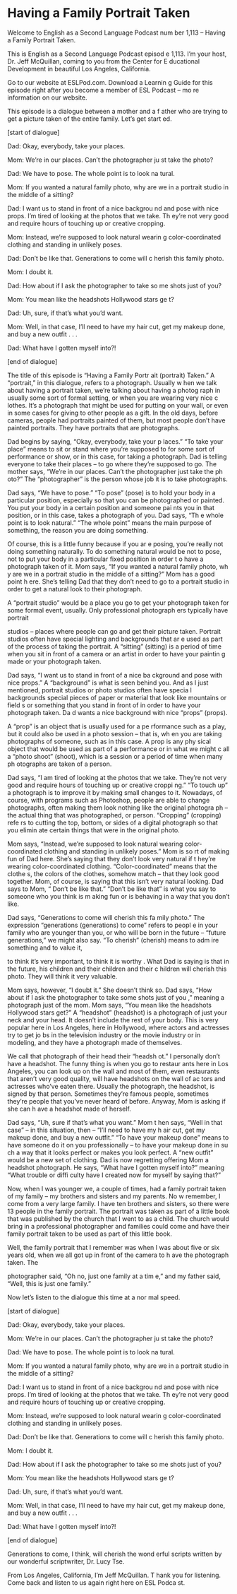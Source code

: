 # Having a Family Portrait Taken

Welcome to English as a Second Language Podcast num ber 1,113 – Having a Family Portrait Taken.  

This is English as a Second Language Podcast episod e 1,113. I’m your host, Dr. Jeff McQuillan, coming to you from the Center for E ducational Development in beautiful Los Angeles, California.  

Go to our website at ESLPod.com. Download a Learnin g Guide for this episode right after you become a member of ESL Podcast – mo re information on our website.  

This episode is a dialogue between a mother and a f ather who are trying to get a picture taken of the entire family. Let’s get start ed. 

[start of dialogue] 

Dad: Okay, everybody, take your places. 

Mom: We’re in our places. Can’t the photographer ju st take the photo? 

Dad: We have to pose. The whole point is to look na tural. 

Mom: If you wanted a natural family photo, why are we in a portrait studio in the middle of a sitting? 

Dad: I want us to stand in front of a nice backgrou nd and pose with nice props. I’m tired of looking at the photos that we take. Th ey’re not very good and require hours of touching up or creative cropping. 

Mom: Instead, we’re supposed to look natural wearin g color-coordinated clothing and standing in unlikely poses. 

Dad: Don’t be like that. Generations to come will c herish this family photo. 

Mom: I doubt it. 

Dad: How about if I ask the photographer to take so me shots just of you?  

Mom: You mean like the headshots Hollywood stars ge t?  

Dad: Uh, sure, if that’s what you’d want. 

Mom: Well, in that case, I’ll need to have my hair cut, get my makeup done, and buy a new outfit . . . 

Dad: What have I gotten myself into?! 

[end of dialogue] 

The title of this episode is “Having a Family Portr ait (portrait) Taken.” A “portrait,” in this dialogue, refers to a photograph. Usually w hen we talk about having a portrait taken, we’re talking about having a photog raph in usually some sort of formal setting, or when you are wearing very nice c lothes. It’s a photograph that might be used for putting on your wall, or even in some cases for giving to other people as a gift. In the old days, before cameras, people had portraits painted of them, but most people don’t have painted portraits.  They have portraits that are photographs.  

Dad begins by saying, “Okay, everybody, take your p laces.” “To take your place” means to sit or stand where you’re supposed to for some sort of performance or show, or in this case, for taking a photograph. Dad  is telling everyone to take their places – to go where they’re supposed to go. The mother says, “We’re in our places. Can’t the photographer just take the ph oto?” The “photographer” is the person whose job it is to take photographs.  

Dad says, “We have to pose.” “To pose” (pose) is to  hold your body in a particular position, especially so that you can be photographed or painted. You put your body in a certain position and someone pai nts you in that position, or in this case, takes a photograph of you. Dad says, “Th e whole point is to look natural.” “The whole point” means the main purpose of something, the reason you are doing something.  

Of course, this is a little funny because if you ar e posing, you’re really not doing something naturally. To do something natural would be not to pose, not to put your body in a particular fixed position in order t o have a photograph taken of it. Mom says, “If you wanted a natural family photo, wh y are we in a portrait studio in the middle of a sitting?” Mom has a good point h ere. She’s telling Dad that they don’t need to go to a portrait studio in order  to get a natural look to their photograph.  

A “portrait studio” would be a place you go to get your photograph taken for some formal event, usually. Only professional photograph ers typically have portrait  

studios – places where people can go and get their picture taken. Portrait studios often have special lighting and backgrounds that ar e used as part of the process of taking the portrait. A “sitting” (sitting) is a period of time when you sit in front of a camera or an artist in order to have your paintin g made or your photograph taken.  

Dad says, “I want us to stand in front of a nice ba ckground and pose with nice props.” A “background” is what is seen behind you. And as I just mentioned, portrait studios or photo studios often have specia l backgrounds special pieces of paper or material that look like mountains or field s or something that you stand in front of in order to have your photograph taken. Da d wants a nice background with nice “props” (props).  

A “prop” is an object that is usually used for a pe rformance such as a play, but it could also be used in a photo session – that is, wh en you are taking photographs of someone, such as in this case. A prop is any phy sical object that would be used as part of a performance or in what we might c all a “photo shoot” (shoot), which is a session or a period of time when many ph otographs are taken of a person.  

Dad says, “I am tired of looking at the photos that  we take. They’re not very good and require hours of touching up or creative croppi ng.” “To touch up” a photograph is to improve it by making small changes  to it. Nowadays, of course, with programs such as Photoshop, people are able to  change photographs, often making them look nothing like the original photogra ph – the actual thing that was photographed, or person. “Cropping” (cropping) refe rs to cutting the top, bottom, or sides of a digital photograph so that you elimin ate certain things that were in the original photo.  

Mom says, “Instead, we’re supposed to look natural wearing color-coordinated clothing and standing in unlikely poses.” Mom is so rt of making fun of Dad here. She’s saying that they don’t look very natural if t hey’re wearing color-coordinated clothing. “Color-coordinated” means that the clothe s, the colors of the clothes, somehow match – that they look good together. Mom, of course, is saying that this isn’t very natural looking. Dad says to Mom, “ Don’t be like that.” “Don’t be like that” is what you say to someone who you think is m aking fun or is behaving in a way that you don’t like.  

Dad says, “Generations to come will cherish this fa mily photo.” The expression “generations (generations) to come” refers to peopl e in your family who are younger than you, or who will be born in the future  – “future generations,” we might also say. “To cherish” (cherish) means to adm ire something and to value it,  

to think it’s very important, to think it is worthy . What Dad is saying is that in the future, his children and their children and their c hildren will cherish this photo. They will think it very valuable.  

Mom says, however, “I doubt it.” She doesn’t think so. Dad says, “How about if I ask the photographer to take some shots just of you ,” meaning a photograph just of the mom. Mom says, “You mean like the headshots Hollywood stars get?” A “headshot” (headshot) is a photograph of just your neck and your head. It doesn’t include the rest of your body. This is very popular  here in Los Angeles, here in Hollywood, where actors and actresses try to get jo bs in the television industry or the movie industry or in modeling, and they have a photograph made of themselves.  

We call that photograph of their head their “headsh ot.” I personally don’t have a headshot. The funny thing is when you go to restaur ants here in Los Angeles, you can look up on the wall and most of them, even restaurants that aren’t very good quality, will have headshots on the wall of ac tors and actresses who’ve eaten there. Usually the photograph, the headshot, is signed by that person. Sometimes they’re famous people, sometimes they’re people that you’ve never heard of before. Anyway, Mom is asking if she can h ave a headshot made of herself.  

Dad says, “Uh, sure if that’s what you want.” Mom t hen says, “Well in that case” – in this situation, then – “I’ll need to have my h air cut, get my makeup done, and buy a new outfit.” “To have your makeup done” means  to have someone do it on you professionally – to have your makeup done in su ch a way that it looks perfect or makes you look perfect. A “new outfit” would be a new set of clothing. Dad is now regretting offering Mom a headshot photograph. He says, “What have I gotten myself into?” meaning “What trouble or diffi culty have I created now for myself by saying that?”  

Now, when I was younger we, a couple of times, had a family portrait taken of my family – my brothers and sisters and my parents. No w remember, I come from a very large family. I have ten brothers and sisters,  so there were 13 people in the family portrait. The portrait was taken as part of a little book that was published by the church that I went to as a child. The church  would bring in a professional photographer and families could come and have their  family portrait taken to be used as part of this little book.  

Well, the family portrait that I remember was when I was about five or six years old, when we all got up in front of the camera to h ave the photograph taken. The  

photographer said, “Oh no, just one family at a tim e,” and my father said, “Well, this is just one family.”  

Now let’s listen to the dialogue this time at a nor mal speed.  

[start of dialogue] 

Dad: Okay, everybody, take your places. 

Mom: We’re in our places. Can’t the photographer ju st take the photo? 

Dad: We have to pose. The whole point is to look na tural. 

Mom: If you wanted a natural family photo, why are we in a portrait studio in the middle of a sitting? 

Dad: I want us to stand in front of a nice backgrou nd and pose with nice props. I’m tired of looking at the photos that we take. Th ey’re not very good and require hours of touching up or creative cropping. 

Mom: Instead, we’re supposed to look natural wearin g color-coordinated clothing and standing in unlikely poses. 

Dad: Don’t be like that. Generations to come will c herish this family photo. 

Mom: I doubt it. 

Dad: How about if I ask the photographer to take so me shots just of you?  

Mom: You mean like the headshots Hollywood stars ge t?  

Dad: Uh, sure, if that’s what you’d want. 

Mom: Well, in that case, I’ll need to have my hair cut, get my makeup done, and buy a new outfit . . . 

Dad: What have I gotten myself into?! 

[end of dialogue] 

Generations to come, I think, will cherish the wond erful scripts written by our wonderful scriptwriter, Dr. Lucy Tse.  

 From Los Angeles, California, I’m Jeff McQuillan. T hank you for listening. Come back and listen to us again right here on ESL Podca st.  

